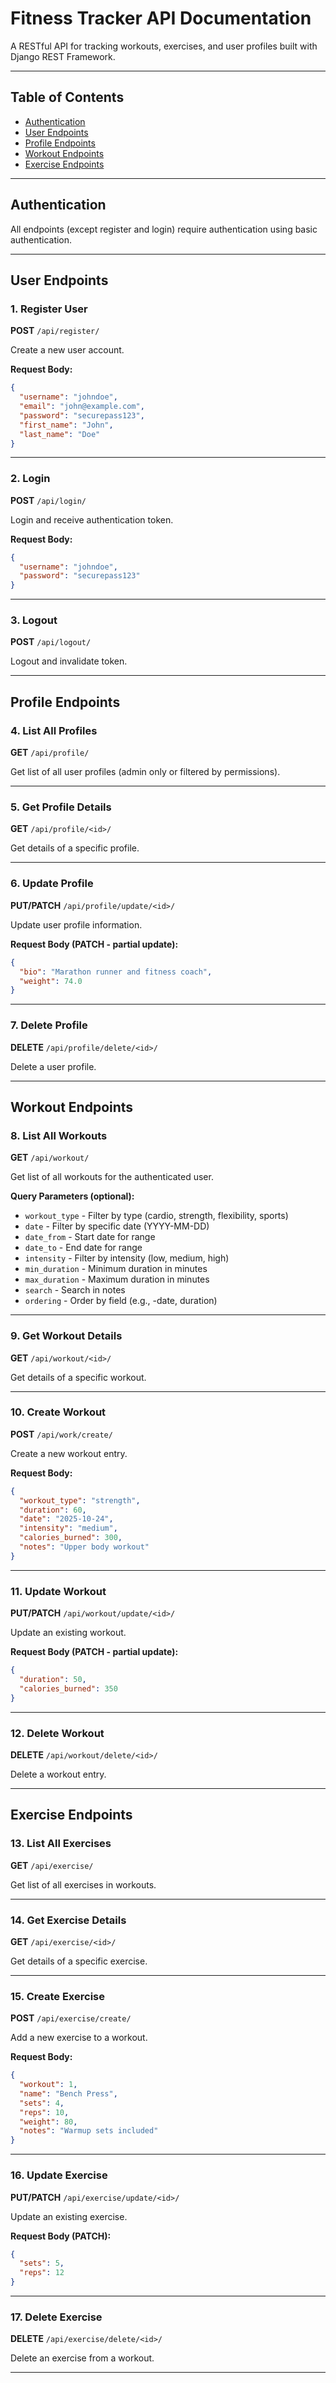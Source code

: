 # Fitness Tracker API Documentation

A RESTful API for tracking workouts, exercises, and user profiles built with Django REST Framework.

---

## Table of Contents
- [Authentication](#authentication)
- [User Endpoints](#user-endpoints)
- [Profile Endpoints](#profile-endpoints)
- [Workout Endpoints](#workout-endpoints)
- [Exercise Endpoints](#exercise-endpoints)

---

## Authentication

All endpoints (except register and login) require authentication using basic authentication.

---

## User Endpoints

### 1. Register User
**POST** `/api/register/`

Create a new user account.

**Request Body:**
```json
{
  "username": "johndoe",
  "email": "john@example.com",
  "password": "securepass123",
  "first_name": "John",
  "last_name": "Doe"
}
```

---

### 2. Login
**POST** `/api/login/`

Login and receive authentication token.

**Request Body:**
```json
{
  "username": "johndoe",
  "password": "securepass123"
}
```

---

### 3. Logout
**POST** `/api/logout/`

Logout and invalidate token.

---

## Profile Endpoints

### 4. List All Profiles
**GET** `/api/profile/`

Get list of all user profiles (admin only or filtered by permissions).


---

### 5. Get Profile Details
**GET** `/api/profile/<id>/`

Get details of a specific profile.

---

### 6. Update Profile
**PUT/PATCH** `/api/profile/update/<id>/`

Update user profile information.

**Request Body (PATCH - partial update):**
```json
{
  "bio": "Marathon runner and fitness coach",
  "weight": 74.0
}
```

---

### 7. Delete Profile
**DELETE** `/api/profile/delete/<id>/`

Delete a user profile.


---

## Workout Endpoints

### 8. List All Workouts
**GET** `/api/workout/`

Get list of all workouts for the authenticated user.


**Query Parameters (optional):**
- `workout_type` - Filter by type (cardio, strength, flexibility, sports)
- `date` - Filter by specific date (YYYY-MM-DD)
- `date_from` - Start date for range
- `date_to` - End date for range
- `intensity` - Filter by intensity (low, medium, high)
- `min_duration` - Minimum duration in minutes
- `max_duration` - Maximum duration in minutes
- `search` - Search in notes
- `ordering` - Order by field (e.g., -date, duration)

---

### 9. Get Workout Details
**GET** `/api/workout/<id>/`

Get details of a specific workout.


---

### 10. Create Workout
**POST** `/api/work/create/`

Create a new workout entry.


**Request Body:**
```json
{
  "workout_type": "strength",
  "duration": 60,
  "date": "2025-10-24",
  "intensity": "medium",
  "calories_burned": 300,
  "notes": "Upper body workout"
}
```

---

### 11. Update Workout
**PUT/PATCH** `/api/workout/update/<id>/`

Update an existing workout.


**Request Body (PATCH - partial update):**
```json
{
  "duration": 50,
  "calories_burned": 350
}
```

---

### 12. Delete Workout
**DELETE** `/api/workout/delete/<id>/`

Delete a workout entry.


---

## Exercise Endpoints

### 13. List All Exercises
**GET** `/api/exercise/`

Get list of all exercises in workouts.


---

### 14. Get Exercise Details
**GET** `/api/exercise/<id>/`

Get details of a specific exercise.


---

### 15. Create Exercise
**POST** `/api/exercise/create/`

Add a new exercise to a workout.


**Request Body:**
```json
{
  "workout": 1,
  "name": "Bench Press",
  "sets": 4,
  "reps": 10,
  "weight": 80,
  "notes": "Warmup sets included"
}
```

---

### 16. Update Exercise
**PUT/PATCH** `/api/exercise/update/<id>/`

Update an existing exercise.


**Request Body (PATCH):**
```json
{
  "sets": 5,
  "reps": 12
}
```

---

### 17. Delete Exercise
**DELETE** `/api/exercise/delete/<id>/`

Delete an exercise from a workout.

---
